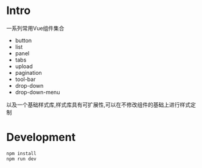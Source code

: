 # Intro
一系列常用Vue组件集合

* button
* list
* panel
* tabs
* upload
* pagination
* tool-bar
* drop-down
* drop-down-menu

以及一个基础样式库,样式库具有可扩展性,可以在不修改组件的基础上进行样式定制


# Development
```
npm install
npm run dev
```
